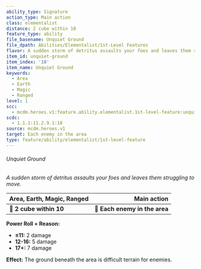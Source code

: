 ```yaml
---
ability_type: Signature
action_type: Main action
class: elementalist
distance: 2 cube within 10
feature_type: ability
file_basename: Unquiet Ground
file_dpath: Abilities/Elementalist/1st-Level Features
flavor: A sudden storm of detritus assaults your foes and leaves them struggling to move.
item_id: unquiet-ground
item_index: '18'
item_name: Unquiet Ground
keywords:
  - Area
  - Earth
  - Magic
  - Ranged
level: 1
scc:
  - mcdm.heroes.v1:feature.ability.elementalist.1st-level-feature:unquiet-ground
scdc:
  - 1.1.1:11.2.9.1:18
source: mcdm.heroes.v1
target: Each enemy in the area
type: feature/ability/elementalist/1st-level-feature
---
```


###### Unquiet Ground

*A sudden storm of detritus assaults your foes and leaves them struggling to move.*

| **Area, Earth, Magic, Ranged** |               **Main action** |
| ------------------------------ | ----------------------------: |
| **📏 2 cube within 10**        | **🎯 Each enemy in the area** |

**Power Roll + Reason:**

- **≤11:** 2 damage
- **12-16:** 5 damage
- **17+:** 7 damage

**Effect:** The ground beneath the area is difficult terrain for enemies.
